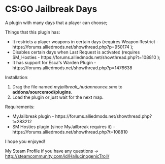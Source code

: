 <h1>CS:GO Jailbreak Days</h1>

<p>A plugin with many days that a player can choose;</p>


Things that this plugin has:

<ul>
<li>It restricts a player weapons in certain days (requires Weapon Restrict - https://forums.alliedmods.net/showthread.php?p=950174 );</li>
<li>Disables certain days when Last Request is activated (requires SM_Hosties - https://forums.alliedmods.net/showthread.php?t=108810 );</li>
<li>It has support for Esca's Warden Plugin - https://forums.alliedmods.net/showthread.php?p=1476638</li>
</ul>


Installation:
<ol>
<li>Drag the file named <i>myjailbreak_hudannounce.smx</i> to <b>addons/sourcemod/plugins</b>.</li>
<li>Load the plugin or just wait for the next map.</li>
</ol>

Requirements:
<ul>
<li> MyJailbreak plugin - https://forums.alliedmods.net/showthread.php?t=283212</li>
<li> SM Hosties plugin (since MyJailbreak requires it) - https://forums.alliedmods.net/showthread.php?t=108810</li>
</ul>

I hope you enjoyed!

My Steam Profile if you have any questions -> http://steamcommunity.com/id/HallucinogenicTroll/
